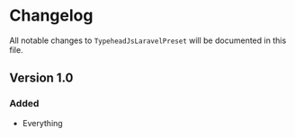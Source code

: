 # Changelog

All notable changes to `TypeheadJsLaravelPreset` will be documented in this file.

## Version 1.0

### Added
- Everything
